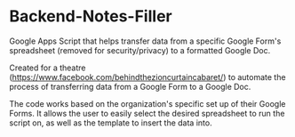 # Backend-Notes-Filler
Google Apps Script that helps transfer data from a specific Google Form's spreadsheet (removed for security/privacy) to a formatted Google Doc. 

Created for a theatre (https://www.facebook.com/behindthezioncurtaincabaret/) to automate the process of transferring data from a Google Form to a Google Doc.

The code works based on the organization's specific set up of their Google Forms. It allows the user to easily select the desired spreadsheet to run the 
script on, as well as the template to insert the data into.
